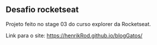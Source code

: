 ## Desafio rocketseat

Projeto feito no stage 03 do curso explorer da Rocketseat.

Link para o site: https://henrikRod.github.io/blogGatos/
